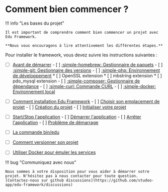 # Comment bien commencer ?

!!! info "Les bases du projet"

    Il est important de comprendre comment bien commencer un projet avec Edu Framework. 

    **Nous vous encouragons à lire attentivement les différentes étapes.**

Pour installer le framework, vous devez suivre les instructions suivantes :

- [ ] [Avant de démarrer](prerequis.md)
      - [ ] [:simple-homebrew: Gestionnaire de paquets](prerequis.md#gestionnaire-de-paquets)
      - [ ] [:simple-git: Gestionnaire des versions](prerequis.md#gestionnaire-des-versions)
      - [ ] [:simple-php: Environnement de développement](prerequis.md#environnement-de-developpement)
          * [ ] OpenSSL extension
          * [ ] mbstring extension
          * [ ] pdo_mysql extension
      - [ ] [:simple-composer: Gestionnaire de dépendance](prerequis.md#gestionnaire-de-dependance)
      - [ ] [:simple-curl: Commande CURL](prerequis.md#commande-curl)
      - [ ] [:simple-docker: Environnement local](prerequis.md#environnement-local)
- [ ] [Comment installation Edu Framework](installation.md)
      - [ ] [Choisir son emplacement de projet](installation.md#choisir-son-emplacement-de-projet)
      - [ ] [Création du projet](installation.md#creation-du-projet)
      - [ ] [Initialiser votre projet](installation.md#initialiser-votre-projet)
- [ ] [Start/Stop l'application](start-application.md)
      - [ ] [Démarrer l'application](start-application.md#demarrer-lapplication)
      - [ ] [Arrêter l'application](start-application.md#arreter-lapplication)
      - [ ] [Problème de démarrage](start-application.md#probleme-de-demarrage)
- [ ] [La commande bin/edu](command-edu.md)
- [ ] [Comment versionner son projet](versionning.md)
- [ ] [Utiliser Docker pour émuler les services](#)


!!! bug "Communiquez avec nous"

    Nous sommes à votre disposition pour vous aider à démarrer votre projet. N'hésitez pas à nous contacter pour toute question.
    [Contactez-nous sur github discussions](https://github.com/studoo-app/edu-framework/discussions)